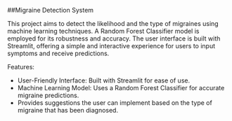 ##Migraine Detection System

This project aims to detect the likelihood and the type of migraines using machine learning techniques. A Random Forest Classifier model is employed for its robustness and accuracy. The user interface is built with Streamlit, offering a simple and interactive experience for users to input symptoms and receive predictions.

Features:
   - User-Friendly Interface: Built with Streamlit for ease of use.
   - Machine Learning Model: Uses a Random Forest Classifier for accurate migraine predictions.
   - Provides suggestions the user can implement based on the type of migraine that has been diagnosed.
